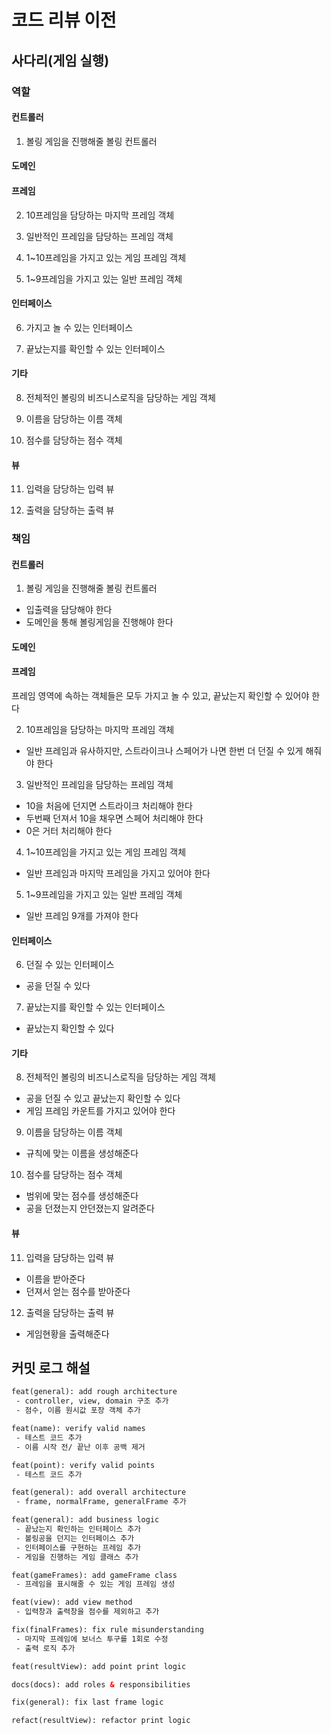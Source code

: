# 코드 리뷰 이전

## 사다리(게임 실행)

### 역할

#### 컨트롤러

1. 볼링 게임을 진행해줄 볼링 컨트롤러

#### 도메인

#### 프레임

2. 10프레임을 담당하는 마지막 프레임 객체

3. 일반적인 프레임을 담당하는 프레임 객체

4. 1~10프레임을 가지고 있는 게임 프레임 객체
   
5. 1~9프레임을 가지고 있는 일반 프레임 객체 

#### 인터페이스

6. 가지고 놀 수 있는 인터페이스

7. 끝났는지를 확인할 수 있는 인터페이스

#### 기타

8. 전체적인 볼링의 비즈니스로직을 담당하는 게임 객체

9. 이름을 담당하는 이름 객체

10. 점수를 담당하는 점수 객체

#### 뷰

11. 입력을 담당하는 입력 뷰

12. 출력을 담당하는 출력 뷰

### 책임

#### 컨트롤러

1. 볼링 게임을 진행해줄 볼링 컨트롤러

- 입출력을 담당해야 한다
- 도메인을 통해 볼링게임을 진행해야 한다

#### 도메인

#### 프레임

프레임 영역에 속하는 객체들은 모두 가지고 놀 수 있고, 끝났는지 확인할 수 있어야 한다

2. 10프레임을 담당하는 마지막 프레임 객체

- 일반 프레임과 유사하지만, 스트라이크나 스페어가 나면 한번 더 던질 수 있게 해줘야 한다

3. 일반적인 프레임을 담당하는 프레임 객체

- 10을 처음에 던지면 스트라이크 처리해야 한다
- 두번째 던져서 10을 채우면 스페어 처리해야 한다
- 0은 거터 처리해야 한다

4. 1~10프레임을 가지고 있는 게임 프레임 객체

- 일반 프레임과 마지막 프레임을 가지고 있어야 한다

5. 1~9프레임을 가지고 있는 일반 프레임 객체

- 일반 프레임 9개를 가져야 한다

#### 인터페이스

6. 던질 수 있는 인터페이스

- 공을 던질 수 있다

7. 끝났는지를 확인할 수 있는 인터페이스

- 끝났는지 확인할 수 있다

#### 기타

8. 전체적인 볼링의 비즈니스로직을 담당하는 게임 객체

- 공을 던질 수 있고 끝났는지 확인할 수 있다
- 게임 프레임 카운트를 가지고 있어야 한다

9. 이름을 담당하는 이름 객체

- 규칙에 맞는 이름을 생성해준다

10. 점수를 담당하는 점수 객체

- 범위에 맞는 점수를 생성해준다
- 공을 던졌는지 안던졌는지 알려준다

#### 뷰

11. 입력을 담당하는 입력 뷰

- 이름을 받아준다
- 던져서 얻는 점수를 받아준다

12. 출력을 담당하는 출력 뷰

- 게임현황을 출력해준다

## 커밋 로그 해설

```html
feat(general): add rough architecture
 - controller, view, domain 구조 추가
 - 점수, 이름 원시값 포장 객체 추가

feat(name): verify valid names
 - 테스트 코드 추가
 - 이름 시작 전/ 끝난 이후 공백 제거

feat(point): verify valid points
 - 테스트 코드 추가

feat(general): add overall architecture
 - frame, normalFrame, generalFrame 추가

feat(general): add business logic
 - 끝났는지 확인하는 인터페이스 추가
 - 볼링공을 던지는 인터페이스 추가
 - 인터페이스를 구현하는 프레임 추가
 - 게임을 진행하는 게임 클래스 추가

feat(gameFrames): add gameFrame class
 - 프레임을 표시해줄 수 있는 게임 프레임 생성

feat(view): add view method
 - 입력창과 출력창을 점수를 제외하고 추가 

fix(finalFrames): fix rule misunderstanding
 - 마지막 프레임에 보너스 투구를 1회로 수정
 - 출력 로직 추가

feat(resultView): add point print logic

docs(docs): add roles & responsibilities

fix(general): fix last frame logic

refact(resultView): refactor print logic
```
